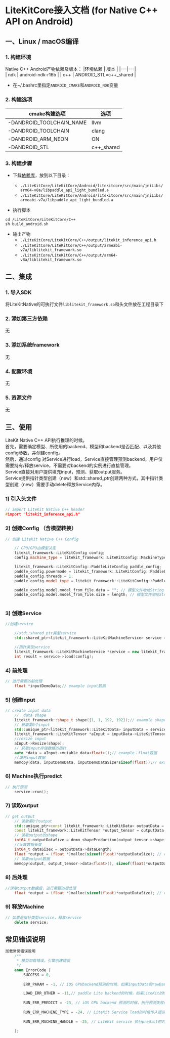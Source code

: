 # LiteKitCore接入文档 (for Native C++ API on Android)


## 一、Linux / macOS编译
### 1. 构建环境
Native C++ Android产物依赖及版本：
|环境依赖 | 版本 |
|---|---|  
| ndk | android-ndk-r16b |
| c++ | ANDROID_STL=c++_shared |

- 在~/.bashrc里指定`ANDROID_CMAKE`和`ANDROID_NDK`变量



### 2. 构建选项
|cmake构建选项 | 选项 |
|---|---|  
| -DANDROID_TOOLCHAIN_NAME | llvm |
| -DANDROID_TOOLCHAIN | clang |
|-DANDROID_ARM_NEON | ON |
|-DANDROID_STL | c++_shared  |


### 3. 构建步骤
- 下载[依赖库](https://gitee.com/paddlepaddle/LiteKit/tree/main/Android/LiteKitCoreNativeDependency/paddle_api_light_bundled/0.0.9)，放到以下目录：
    - `./LiteKitCore/LiteKitCore/Android/litekitcore/src/main/jniLibs/arm64-v8a/libpaddle_api_light_bundled.a`
    - `./LiteKitCore/LiteKitCore/Android/litekitcore/src/main/jniLibs/armeabi-v7a/libpaddle_api_light_bundled.a`
    
- 执行脚本
```
cd /LiteKitCore/LiteKitCore/C++
sh build_android.sh
```
- 输出产物
    - `./LiteKitCore/LiteKitCore/C++/output/litekit_inference_api.h`
    - `./LiteKitCore/LiteKitCore/C++/output/armeabi-v7a/liblitekit_framework.so`
    - `./LiteKitCore/LiteKitCore/C++/output/arm64-v8a/liblitekit_framework.so`

## 二、集成
### 1. 导入SDK
将LiteKitNative的可执行文件`liblitekit_framework.so`和头文件放在工程目录下


### 2. 添加第三方依赖
无

### 3. 添加系统framework
无

### 4. 配置环境
无

### 5. 资源文件
无

## 三、使用
   LiteKit Native C++ API执行推理的时候。
   <br>
   首先，需要确定模型、所使用的backend、模型和backend是否匹配、以及其他config参数，并创建config。
   <br>
   然后，通过config 对Service进行load，Service直接管理预测backend，用户仅需要持有/释放service，不需要对backend的实例进行直接管理。
   <br>
   Service直接对用户提供填充input，预测、获取output服务。
   <br>
   Service提供指针类型创建（new）和std::shared_ptr创建两种方式，其中指针类型创建（new）需要手动delete释放Service内存。
    

### 1) 引入头文件
```cpp
// import LiteKit Native C++ header
#import "litekit_inference_api.h"
```
### 2) 创建Config （含模型转换）
```cpp
// 创建 LiteKit Native C++ Config

    // CPU/GPU由模型决定
    litekit_framework::LiteKitConfig config;
    config.machine_type = litekit_framework::LiteKitConfig::MachineType::PaddleLite;

    litekit_framework::LiteKitConfig::PaddleLiteConfig paddle_config;
    paddle_config.powermode = litekit_framework::LiteKitConfig::PaddleLiteConfig::PaddleLitePowerMode::LITE_POWER_NO_BIND;
    paddle_config.threads = 1;
    paddle_config.model_type = litekit_framework::LiteKitConfig::PaddleLiteConfig::LITE_MODEL_FROM_FILE;

    paddle_config.model.model_from_file.data = ""; // 模型文件地址String char *
    paddle_config.model.model_from_file.size = length; // 模型文件地址String length
    
```
### 3) 创建Service
```cpp
//创建service

    //std::shared_ptr类型service
    std::shared_ptr<litekit_framework::LiteKitMachineService> service = litekit_framework::CreateLiteKitMachineService(config);

    //指针类型service
    litekit_framework::LiteKitMachineService *service = new litekit_framework::LiteKitMachineService();
    int result = service->load(config);
```
### 4) 前处理
```cpp
// 进行需要的前处理
    float *inputDemoData;// example input数据
```

### 5) 创建Input
```cpp
// create input data
    //  data shape
    litekit_framework::shape_t shape({1, 1, 192, 192});// example shape
    // 获取第0个input
    std::unique_ptr<litekit_framework::LiteKitData> inputData = service->getInputData(0);
    litekit_framework::LiteKitTensor *aInput = inputData->LiteKitTensor;
    //resize input
    aInput->Resize(shape);
    // 获取input存储数据的指针
    auto *data = aInput->mutable_data<float>();// example：float数据
    //填充input数据
    memcpy(data, inputDemoData, inputDemoDataSize*sizeof(float));// example float数据
```
### 6) Machine执行predict
```cpp
// 执行预测
    service->run();
```

### 7) 读取output
```cpp
// get output
    // 读取第0个output
    std::unique_ptr<const litekit_framework::LiteKitData> outputData = service->getOutputData(0);
    const litekit_framework::LiteKitTensor *output_tensor = outputData->LiteKitTensor;
    // 读取output的shape
    int64_t outputDataSize = demo_shapeProduction(output_tensor->shape());
    //计算数据长度
    int64_t dataSizex = outputData->dataLength;
    float *output = (float *)malloc(sizeof(float)*outputDataSize); // example output data
    // 读取output数据
    memcpy(output, output_tensor->data<float>(), sizeof(float)*outputDataSize);
```
 
### 8) 后处理
```cpp
//读取output数据后，进行需要的后处理
    float *output = (float *)malloc(sizeof(float)*outputDataSize); // example output data

```

### 9) 释放Machine
```cpp
// 如果是指针类型service，释放service
    delete service;
```

## 常见错误说明
```cpp
加载常见错误说明
    /**
     * 模型加载错误，引擎创建错误
     */
    enum ErrorCode {
        SUCCESS = 0,
        
        ERR_PARAM = -1, // iOS GPUbackend预测的时候，如果inputData的rawData==nulltr || datalength<=0的时候，返回该错误。

        LOAD_ERR_OTHER = -11,// paddle Lite backend的时候，如果LiteKit的header和库不匹配，或者因为模型和Lite不匹配，以及其他一些未知原因加载失败的时候，返回该错误。
        
        RUN_ERR_PREDICT = -23, // iOS GPU backend 预测的时候，执行预测失败的时候，返回该错误。
        
        RUN_ERR_MACHINE_TYPE = -24, // LiteKit Service load的时候传入错误的machine_type，或者iOS平台上使用了不支持GPU的差异化版本加载GPU service的时候，返回该错误。
        
        RUN_ERR_MACHINE_HANDLE = -25, // LiteKit service 执行predict的时候，并没有找到backend（或load的时候创建backend失败）的时候，返回该错误

    };
```

